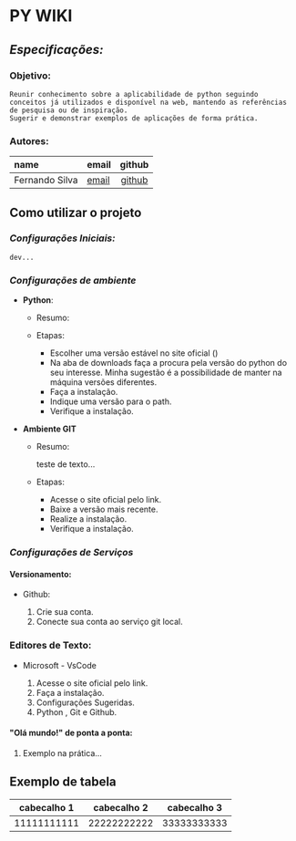 # PY WIKI

## **_Especificações:_**

### **Objetivo:**

    Reunir conhecimento sobre a aplicabilidade de python seguindo conceitos já utilizados e disponível na web, mantendo as referências de pesquisa ou de inspiração.
    Sugerir e demonstrar exemplos de aplicações de forma prática.

### **Autores:**

| **name**                                | **email**                             | **github**                                 |
|:----------------------------------------|:--------------------------------------|:------------------------------------------:|
| Fernando Silva                          | [email](fmoliveira617@gmail.com)      | [github](https://github.com/fmoli617)      |

## Como utilizar o projeto

### **_Configurações Iniciais:_**

    dev...

### **_Configurações de ambiente_**

* **Python**:

  * Resumo:

  * Etapas:

    * Escolher uma versão estável no site oficial ()
    * Na aba de downloads faça a procura pela versão do python do seu interesse. Minha sugestão é a possibilidade de manter na máquina versões diferentes.
    * Faça a instalação.
    * Indique uma versão para o path.
    * Verifique a instalação.

* **Ambiente GIT**

  * Resumo:

    teste de texto...

  * Etapas:

    * Acesse o site oficial pelo link.
    * Baixe a versão mais recente.
    * Realize a instalação.
    * Verifique a instalação.

### **_Configurações de Serviços_**

#### **Versionamento:**

* Github:

  1. Crie sua conta.
  2. Conecte sua conta ao serviço git local.

### **Editores de Texto:**

* Microsoft - VsCode

    1. Acesse o site oficial pelo link.
    2. Faça a instalação.
    3. Configurações Sugeridas.
    4. Python , Git e Github.

#### **"Olá mundo!" de ponta a ponta:**

1. Exemplo na prática...

## Exemplo de tabela

| cabecalho 1 | cabecalho 2 | cabecalho 3 |
|:-----------:|:-----------:|:-----------:|
| 11111111111 | 22222222222 | 33333333333 |
